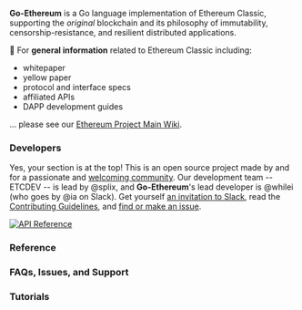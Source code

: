 __Go-Ethereum__ is a Go language implementation of Ethereum Classic, supporting the _original_ blockchain and its philosophy of immutability,  censorship-resistance, and resilient distributed applications. 

:telescope: For __general information__ related to Ethereum Classic including:
- whitepaper 
- yellow paper 
- protocol and interface specs
- affiliated APIs 
- DAPP development guides

... please see our [Ethereum Project Main Wiki](https://github.com/ethereumproject/wiki/wiki). 

### Developers
Yes, your section is at the top! This is an open source project made by and for a passionate and [welcoming community](https://github.com/ethereumproject/volunteer). Our development team -- ETCDEV -- is lead by @splix, and __Go-Ethereum__'s lead developer is @whilei (who goes by @ia on Slack). Get yourself [an invitation to Slack](http://ethereumclassic.herokuapp.com/), read the [Contributing Guidelines](https://github.com/ethereumproject/rfc/blob/master/1/README.md), and [find or make an issue](https://github.com/ethereumproject/go-ethereum/issues).

[![API Reference](https://camo.githubusercontent.com/915b7be44ada53c290eb157634330494ebe3e30a/68747470733a2f2f676f646f632e6f72672f6769746875622e636f6d2f676f6c616e672f6764646f3f7374617475732e737667
)](https://godoc.org/github.com/ethereumproject/go-ethereum)

### Reference

### FAQs, Issues, and Support

### Tutorials


